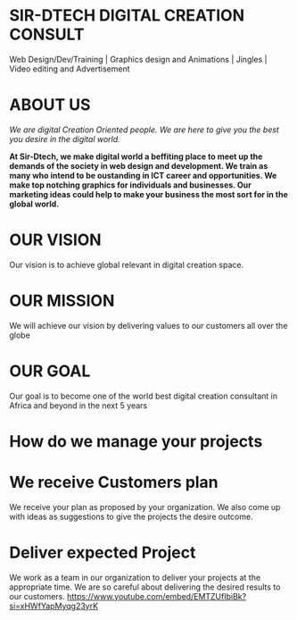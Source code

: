 # SIR-DTECH DIGITAL CREATION CONSULT 
Web Design/Dev/Training | Graphics design and Animations | Jingles | Video editing and Advertisement
# ABOUT US
*We are digital Creation Oriented people.
We are here to give you the best you desire in the digital world.*

**At Sir-Dtech, we make digital world a beffiting place to meet up the demands of the society in web design and development. We train as many who intend to be oustanding in ICT career and opportunities. We make top notching graphics for individuals and businesses. Our marketing ideas could help to make your business the most sort for in the global world.**

# OUR VISION
Our vision is to achieve global relevant in digital creation space.
# OUR MISSION 
We will achieve our vision by delivering values to our customers all over the globe
# OUR GOAL 

Our goal is to become one of the world best digital creation consultant in Africa and beyond in the next 5 years
# How do we manage your projects

# **We receive Customers plan**
We receive your plan as proposed by your organization. We also come up with ideas as suggestions to give the projects the desire outcome.

# **Deliver expected Project**
We work as a team in our organization to deliver your projects at the appropriate time. We are so careful about delivering the desired results to our customers.
https://www.youtube.com/embed/EMTZUfIbiBk?si=xHWfYapMyqg23yrK

